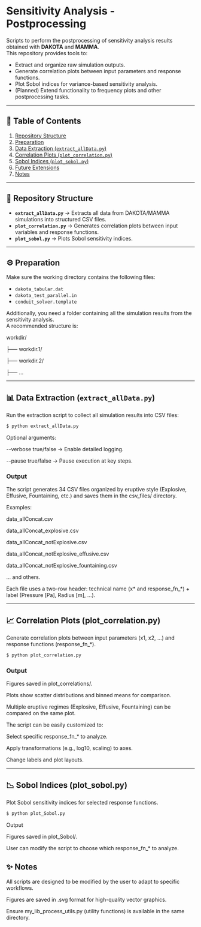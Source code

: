 # Sensitivity Analysis - Postprocessing  

Scripts to perform the postprocessing of sensitivity analysis results obtained with **DAKOTA** and **MAMMA**.  
This repository provides tools to:  
- Extract and organize raw simulation outputs.  
- Generate correlation plots between input parameters and response functions.  
- Plot Sobol indices for variance-based sensitivity analysis.  
- (Planned) Extend functionality to frequency plots and other postprocessing tasks.  

---

## 📑 Table of Contents  

1. [Repository Structure](#-repository-structure)  
2. [Preparation](#-preparation)  
3. [Data Extraction (`extract_allData.py`)](#-data-extraction-extract_alldatapy)  
4. [Correlation Plots (`plot_correlation.py`)](#-correlation-plots-plot_correlationpy)  
5. [Sobol Indices (`plot_sobol.py`)](#-sobol-indices-plot_sobolpy)  
6. [Future Extensions](#-future-extensions)  
7. [Notes](#-notes)  

---

## 📂 Repository Structure  

- **`extract_allData.py`** → Extracts all data from DAKOTA/MAMMA simulations into structured CSV files.  
- **`plot_correlation.py`** → Generates correlation plots between input variables and response functions.  
- **`plot_sobol.py`** → Plots Sobol sensitivity indices.  

---

## ⚙️ Preparation  

Make sure the working directory contains the following files:  

- `dakota_tabular.dat`  
- `dakota_test_parallel.in`  
- `conduit_solver.template`  

Additionally, you need a folder containing all the simulation results from the sensitivity analysis.  
A recommended structure is:  

workdir/

├── workdir.1/

├── workdir.2/

├── ...


---

## 📊 Data Extraction (`extract_allData.py`)  

Run the extraction script to collect all simulation results into CSV files:  

```bash
$ python extract_allData.py

```

Optional arguments:

--verbose true/false → Enable detailed logging.

--pause true/false → Pause execution at key steps.

### Output

The script generates 34 CSV files organized by eruptive style (Explosive, Effusive, Fountaining, etc.) and saves them in the csv_files/ directory.

Examples:

data_allConcat.csv

data_allConcat_explosive.csv

data_allConcat_notExplosive.csv

data_allConcat_notExplosive_effusive.csv

data_allConcat_notExplosive_fountaining.csv

… and others.

Each file uses a two-row header: technical name (x* and response_fn_*) + label (Pressure [Pa], Radius [m], ...).

---

## 📈 Correlation Plots (plot_correlation.py)

Generate correlation plots between input parameters (x1, x2, …) and response functions (response_fn_*).

```bash
$ python plot_correlation.py
```

### Output

Figures saved in plot_correlations/.

Plots show scatter distributions and binned means for comparison.

Multiple eruptive regimes (Explosive, Effusive, Fountaining) can be compared on the same plot.

The script can be easily customized to:

Select specific response_fn_* to analyze.

Apply transformations (e.g., log10, scaling) to axes.

Change labels and plot layouts.

---

## 📉 Sobol Indices (plot_sobol.py)

Plot Sobol sensitivity indices for selected response functions.

```bash
$ python plot_Sobol.py
```

Output

Figures saved in plot_Sobol/.

User can modify the script to choose which response_fn_* to analyze.


## ✨ Notes

All scripts are designed to be modified by the user to adapt to specific workflows.

Figures are saved in .svg format for high-quality vector graphics.

Ensure my_lib_process_utils.py (utility functions) is available in the same directory.